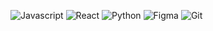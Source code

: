 
<!--![Anurag's GitHub stats](https://github-readme-stats.vercel.app/api?username=Yu081197&show_icons=true&theme=radical)
![Top Langs](https://github-readme-stats.vercel.app/api/top-langs/?username=Yu081197&layout=compact&theme=radical)
[![Solved.ac Profile](http://mazassumnida.wtf/api/generate_badge?boj=sonaki9708)](https://solved.ac/sonaki9708)
-->
![Javascript](https://img.shields.io/badge/Javascirpt-F7DF1E?style=flat-square&logo=Javascript&logoColor=white) ![React](https://img.shields.io/badge/React-61DAFB?style=flat-square&logo=react&logoColor=white) ![Python](https://img.shields.io/badge/python-3776AB?style=flat-square&logo=python&logoColor=white) ![Figma](https://img.shields.io/badge/Figma-F24E1E?style=flat-square&logo=Figma&logoColor=white) ![Git](https://img.shields.io/badge/git-F05032?style=flat-square&logo=git&logoColor=white)

